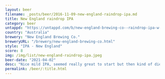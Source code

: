 ```yaml
---
layout: beer
filename: _posts/beer/2016-11-09-new-england-raindrop-ipa.md
title: New England raindrop IPA
category: beer
untappd: "https://untappd.com/b/new-england-brewing-co--raindrop-ipa-w-local-honey/4169717"
country: "Australia"
brewery: "New England Brewing Co."
breweryURL: "/brewery/new-england-brewing-co.html"
style: "IPA - New England"
score: 8
img: /img/list/new-england-raindrop-ipa.jpeg
beer-date: "2021-04-02"
desc: "Nice mild IPA, seemed really great to start but then kind of died off"
permalink: /beer/:title.html
---
```

